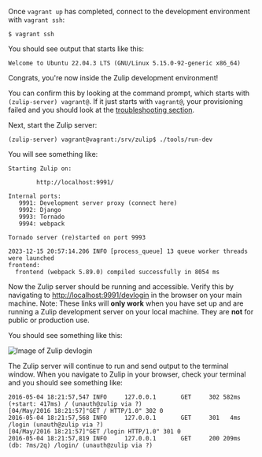 Once `vagrant up` has completed, connect to the development environment
with `vagrant ssh`:

```console
$ vagrant ssh
```

You should see output that starts like this:

```console
Welcome to Ubuntu 22.04.3 LTS (GNU/Linux 5.15.0-92-generic x86_64)
```

Congrats, you're now inside the Zulip development environment!

You can confirm this by looking at the command prompt, which starts
with `(zulip-server) vagrant@`. If it just starts with `vagrant@`, your
provisioning failed and you should look at the
[troubleshooting section](/development/setup-recommended.md#troubleshooting-and-common-errors).

Next, start the Zulip server:

```console
(zulip-server) vagrant@vagrant:/srv/zulip$ ./tools/run-dev
```

You will see something like:

```console
Starting Zulip on:

        http://localhost:9991/

Internal ports:
   9991: Development server proxy (connect here)
   9992: Django
   9993: Tornado
   9994: webpack

Tornado server (re)started on port 9993

2023-12-15 20:57:14.206 INFO [process_queue] 13 queue worker threads were launched
frontend:
  frontend (webpack 5.89.0) compiled successfully in 8054 ms
```

Now the Zulip server should be running and accessible. Verify this by
navigating to <http://localhost:9991/devlogin> in the browser on your main machine.
Note: These links will **only work** when you have set up and are running a Zulip development server on your local machine. They are **not** for public or production use.

You should see something like this:

![Image of Zulip devlogin](/images/zulip-devlogin.png)

The Zulip server will continue to run and send output to the terminal window.
When you navigate to Zulip in your browser, check your terminal and you
should see something like:

```console
2016-05-04 18:21:57,547 INFO     127.0.0.1       GET     302 582ms (+start: 417ms) / (unauth@zulip via ?)
[04/May/2016 18:21:57]"GET / HTTP/1.0" 302 0
2016-05-04 18:21:57,568 INFO     127.0.0.1       GET     301   4ms /login (unauth@zulip via ?)
[04/May/2016 18:21:57]"GET /login HTTP/1.0" 301 0
2016-05-04 18:21:57,819 INFO     127.0.0.1       GET     200 209ms (db: 7ms/2q) /login/ (unauth@zulip via ?)
```
